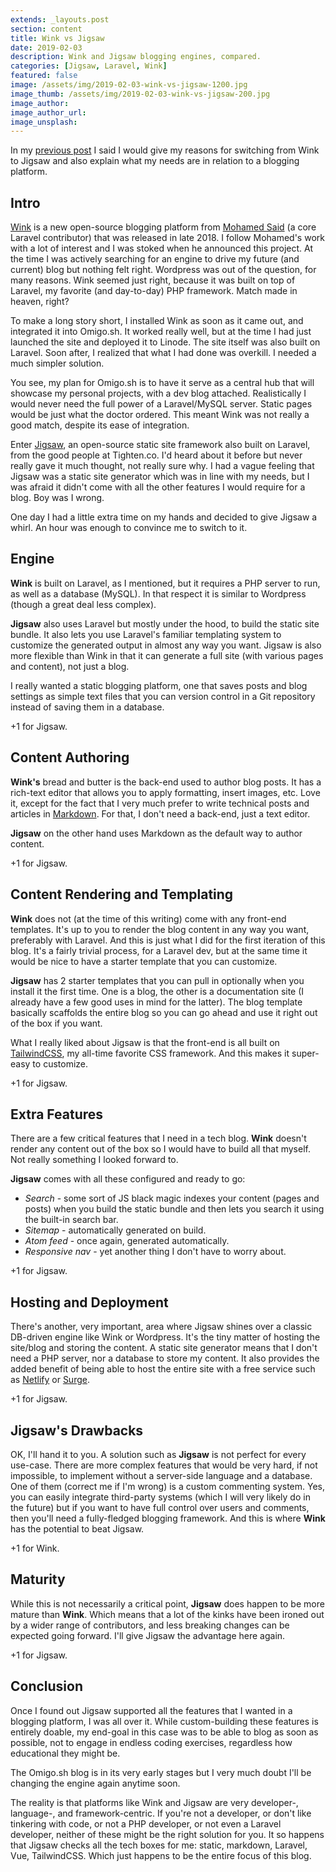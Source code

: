 ```yaml
---
extends: _layouts.post
section: content
title: Wink vs Jigsaw
date: 2019-02-03
description: Wink and Jigsaw blogging engines, compared.
categories: [Jigsaw, Laravel, Wink]
featured: false
image: /assets/img/2019-02-03-wink-vs-jigsaw-1200.jpg
image_thumb: /assets/img/2019-02-03-wink-vs-jigsaw-200.jpg
image_author:
image_author_url:
image_unsplash:
---
```


In my [previous post](/blog/welcome-new-new-blog/) I said I would give my reasons for switching from Wink to Jigsaw and also explain what my needs are in relation to a blogging platform.

## Intro

[Wink](https://wink.themsaid.com/) is a new open-source blogging platform from [Mohamed Said](https://themsaid.com/) (a core Laravel contributor) that was released in late 2018. I follow Mohamed's work with a lot of interest and I was stoked when he announced this project. At the time I was actively searching for an engine to drive my future (and current) blog but nothing felt right. Wordpress was out of the question, for many reasons. Wink seemed just right, because it was built on top of Laravel, my favorite (and day-to-day) PHP framework. Match made in heaven, right?

To make a long story short, I installed Wink as soon as it came out, and integrated it into Omigo.sh. It worked really well, but at the time I had just launched the site and deployed it to Linode. The site itself was also built on Laravel. Soon after, I realized that what I had done was overkill. I needed a much simpler solution.

You see, my plan for Omigo.sh is to have it serve as a central hub that will showcase my personal projects, with a dev blog attached. Realistically I would never need the full power of a Laravel/MySQL server. Static pages would be just what the doctor ordered. This meant Wink was not really a good match, despite its ease of integration.

Enter [Jigsaw](https://jigsaw.tighten.co/), an open-source static site framework also built on Laravel, from the good people at Tighten.co. I'd heard about it before but never really gave it much thought, not really sure why. I had a vague feeling that Jigsaw was a static site generator which was in line with my needs, but I was afraid it didn't come with all the other features I would require for a blog. Boy was I wrong.

One day I had a little extra time on my hands and decided to give Jigsaw a whirl. An hour was enough to convince me to switch to it.

## Engine

**Wink** is built on Laravel, as I mentioned, but it requires a PHP server to run, as well as a database (MySQL). In that respect it is similar to Wordpress (though a great deal less complex).

**Jigsaw** also uses Laravel but mostly under the hood, to build the static site bundle. It also lets you use Laravel's familiar templating system to customize the generated output in almost any way you want. Jigsaw is also more flexible than Wink in that it can generate a full site (with various pages and content), not just a blog. 

I really wanted a static blogging platform, one that saves posts and blog settings as simple text files that you can version control in a Git repository instead of saving them in a database.

+1 for Jigsaw.

## Content Authoring

**Wink's** bread and butter is the back-end used to author blog posts. It has a rich-text editor that allows you to apply formatting, insert images, etc. Love it, except for the fact that I very much prefer to write technical posts and articles in [Markdown](https://daringfireball.net/projects/markdown/). For that, I don't need a back-end, just a text editor.

**Jigsaw** on the other hand uses Markdown as the default way to author content.

+1 for Jigsaw.

## Content Rendering and Templating

**Wink** does not (at the time of this writing) come with any front-end templates. It's up to you to render the blog content in any way you want, preferably with Laravel. And this is just what I did for the first iteration of this blog. It's a fairly trivial process, for a Laravel dev, but at the same time it would be nice to have a starter template that you can customize.

**Jigsaw** has 2 starter templates that you can pull in optionally when you install it the first time. One is a blog, the other is a documentation site (I already have a few good uses in mind for the latter). The blog template basically scaffolds the entire blog so you can go ahead and use it right out of the box if you want.

What I really liked about Jigsaw is that the front-end is all built on [TailwindCSS](https://tailwindcss.com/), my all-time favorite CSS framework. And this makes it super-easy to customize.

+1 for Jigsaw.

## Extra Features ##

There are a few critical features that I need in a tech blog. **Wink** doesn't render any content out of the box so I would have to build all that myself. Not really something I looked forward to.

**Jigsaw** comes with all these configured and ready to go:

- _Search_ - some sort of JS black magic indexes your content (pages and posts) when you build the static bundle and then lets you search it using the built-in search bar.
- _Sitemap_ - automatically generated on build.
- _Atom feed_ - once again, generated automatically.
- _Responsive nav_ - yet another thing I don't have to worry about.

+1 for Jigsaw.

## Hosting and Deployment ##

There's another, very important, area where Jigsaw shines over a classic DB-driven engine like Wink or Wordpress. It's the tiny matter of hosting the site/blog and storing the content. A static site generator means that I don't need a PHP server, nor a database to store my content. It also provides the added benefit of being able to host the entire site with a free service such as [Netlify](https://www.netlify.com/) or [Surge](https://surge.sh/).

+1 for Jigsaw.

## Jigsaw's Drawbacks ##

OK, I'll hand it to you. A solution such as **Jigsaw** is not perfect for every use-case. There are more complex features that would be very hard, if not impossible, to implement without a server-side language and a database. One of them (correct me if I'm wrong) is a custom commenting system. Yes, you can easily integrate third-party systems (which I will very likely do in the future) but if you want to have full control over users and comments, then you'll need a fully-fledged blogging framework. And this is where **Wink** has the potential to beat Jigsaw.

+1 for Wink. 

## Maturity ##

While this is not necessarily a critical point, **Jigsaw** does happen to be more mature than **Wink**. Which means that a lot of the kinks have been ironed out by a wider range of contributors, and less breaking changes can be expected going forward. I'll give Jigsaw the advantage here again.

+1 for Jigsaw.

## Conclusion ##

Once I found out Jigsaw supported all the features that I wanted in a blogging platform, I was all over it. While custom-building these features is entirely doable, my end-goal in this case was to be able to blog as soon as possible, not to engage in endless coding exercises, regardless how educational they might be. 

The Omigo.sh blog is in its very early stages but I very much doubt I'll be changing the engine again anytime soon.

The reality is that platforms like Wink and Jigsaw are very developer-, language-, and framework-centric. If you're not a developer, or don't like tinkering with code, or not a PHP developer, or not even a Laravel developer, neither of these might be the right solution for you. It so happens that Jigsaw checks all the tech boxes for me: static, markdown, Laravel, Vue, TailwindCSS. Which just happens to be the entire focus of this blog.